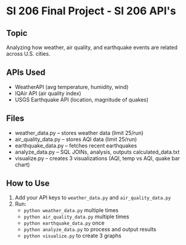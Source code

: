 # SI 206 Final Project - SI 206 API's

## Topic
Analyzing how weather, air quality, and earthquake events are related across U.S. cities.

## APIs Used
- WeatherAPI (avg temperature, humidity, wind)
- IQAir API (air quality index)
- USGS Earthquake API (location, magnitude of quakes)

## Files
- weather_data.py – stores weather data (limit 25/run)
- air_quality_data.py – stores AQI data (limit 25/run)
- earthquake_data.py – fetches recent earthquakes
- analyze_data.py – SQL JOINs, analysis, outputs calculated_data.txt
- visualize.py – creates 3 visualizations (AQI, temp vs AQI, quake bar chart)

## How to Use
1. Add your API keys to `weather_data.py` and `air_quality_data.py`
2. Run:
   - `python weather_data.py` multiple times
   - `python air_quality_data.py` multiple times
   - `python earthquake_data.py` once
   - `python analyze_data.py` to process and output results
   - `python visualize.py` to create 3 graphs
